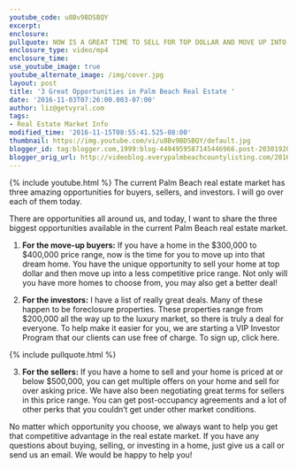 ```yaml
---
youtube_code: u8Bv9BDSBQY
excerpt:
enclosure:
pullquote: NOW IS A GREAT TIME TO SELL FOR TOP DOLLAR AND MOVE UP INTO A LESS COMPETITIVE MARKET.
enclosure_type: video/mp4
enclosure_time:
use_youtube_image: true
youtube_alternate_image: /img/cover.jpg
layout: post
title: '3 Great Opportunities in Palm Beach Real Estate '
date: '2016-11-03T07:26:00.003-07:00'
author: liz@getvyral.com
tags:
- Real Estate Market Info
modified_time: '2016-11-15T08:55:41.525-08:00'
thumbnail: https://img.youtube.com/vi/u8Bv9BDSBQY/default.jpg
blogger_id: tag:blogger.com,1999:blog-4494959587145446966.post-2030192056774344797
blogger_orig_url: http://videoblog.everypalmbeachcountylisting.com/2016/11/3-great-opportunities-in-palm-beach.html
---
```

{% include youtube.html %}
The current Palm Beach real estate market has three amazing opportunities for buyers, sellers, and investors. I will go over each of them today.

There are opportunities all around us, and today, I want to share the three biggest opportunities available in the current Palm Beach real estate market.

1. **For the move-up buyers:** If you have a home in the $300,000 to $400,000 price range, now is the time for you to move up into that dream home. You have the unique opportunity to sell your home at top dollar and then move up into a less competitive price range. Not only will you have more homes to choose from, you may also get a better deal!

2. **For the investors:** I have a list of really great deals. Many of these happen to be foreclosure properties. These properties range from $200,000 all the way up to the luxury market, so there is truly a deal for everyone. To help make it easier for you, we are starting a VIP Investor Program that our clients can use free of charge. To sign up, click here.

{% include pullquote.html %}

3. **For the sellers:** If you have a home to sell and your home is priced at or below $500,000, you can get multiple offers on your home and sell for over asking price. We have also been negotiating great terms for sellers in this price range. You can get post-occupancy agreements and a lot of other perks that you couldn’t get under other market conditions.

No matter which opportunity you choose, we always want to help you get that competitive advantage in the real estate market. If you have any questions about buying, selling, or investing in a home, just give us a call or send us an email. We would be happy to help you!
